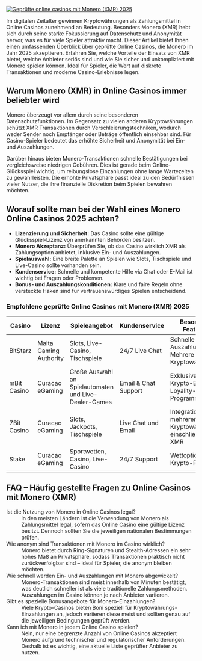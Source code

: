 [![Geprüfte online casinos mit Monero (XMR) 2025](https://123-caf.pages.dev/gitsignup.png)](https://vrmoo.ru/Bt82HjjY)

<p>Im digitalen Zeitalter gewinnen Kryptowährungen als Zahlungsmittel in Online Casinos zunehmend an Bedeutung. Besonders Monero (XMR) hebt sich durch seine starke Fokussierung auf Datenschutz und Anonymität hervor, was es für viele Spieler attraktiv macht. Dieser Artikel bietet Ihnen einen umfassenden Überblick über geprüfte Online Casinos, die Monero im Jahr 2025 akzeptieren. Erfahren Sie, welche Vorteile der Einsatz von XMR bietet, welche Anbieter seriös sind und wie Sie sicher und unkompliziert mit Monero spielen können. Ideal für Spieler, die Wert auf diskrete Transaktionen und moderne Casino-Erlebnisse legen.</p>  <h2>Warum Monero (XMR) in Online Casinos immer beliebter wird</h2> <p>Monero überzeugt vor allem durch seine besonderen Datenschutzfunktionen. Im Gegensatz zu vielen anderen Kryptowährungen schützt XMR Transaktionen durch Verschleierungstechniken, wodurch weder Sender noch Empfänger oder Beträge öffentlich einsehbar sind. Für Casino-Spieler bedeutet das erhöhte Sicherheit und Anonymität bei Ein- und Auszahlungen.</p> <p>Darüber hinaus bieten Monero-Transaktionen schnelle Bestätigungen bei vergleichsweise niedrigen Gebühren. Dies ist gerade beim Online-Glücksspiel wichtig, um reibungslose Einzahlungen ohne lange Wartezeiten zu gewährleisten. Die erhöhte Privatsphäre passt ideal zu den Bedürfnissen vieler Nutzer, die ihre finanzielle Diskretion beim Spielen bewahren möchten.</p>  <h2>Worauf sollte man bei der Wahl eines Monero Online Casinos 2025 achten?</h2> <ul>   <li><strong>Lizenzierung und Sicherheit:</strong> Das Casino sollte eine gültige Glücksspiel-Lizenz von anerkannten Behörden besitzen.</li>   <li><strong>Monero Akzeptanz:</strong> Überprüfen Sie, ob das Casino wirklich XMR als Zahlungsoption anbietet, inklusive Ein- und Auszahlungen.</li>   <li><strong>Spielauswahl:</strong> Eine breite Palette an Spielen wie Slots, Tischspiele und Live-Casino sollte vorhanden sein.</li>   <li><strong>Kundenservice:</strong> Schnelle und kompetente Hilfe via Chat oder E-Mail ist wichtig bei Fragen oder Problemen.</li>   <li><strong>Bonus- und Auszahlungskonditionen:</strong> Klare und faire Regeln ohne versteckte Haken sind für vertrauenswürdiges Spielen entscheidend.</li> </ul>  <h3>Empfohlene geprüfte Online Casinos mit Monero (XMR) 2025</h3> <table>   <thead>     <tr>       <th>Casino</th>       <th>Lizenz</th>       <th>Spieleangebot</th>       <th>Kundenservice</th>       <th>Besondere Features</th>     </tr>   </thead>   <tbody>     <tr>       <td>BitStarz</td>       <td>Malta Gaming Authority</td>       <td>Slots, Live-Casino, Tischspiele</td>       <td>24/7 Live Chat</td>       <td>Schnelle Auszahlungen, Mehrere Kryptowährungen</td>     </tr>     <tr>       <td>mBit Casino</td>       <td>Curacao eGaming</td>       <td>Große Auswahl an Spielautomaten und Live-Dealer-Games</td>       <td>Email & Chat Support</td>       <td>Exklusive Krypto-Boni, Loyality-Programme</td>     </tr>     <tr>       <td>7Bit Casino</td>       <td>Curacao eGaming</td>       <td>Slots, Jackpots, Tischspiele</td>       <td>Live Chat und Email</td>       <td>Integration mit mehreren Kryptowährungen einschließlich XMR</td>     </tr>     <tr>       <td>Stake</td>       <td>Curacao eGaming</td>       <td>Sportwetten, Casino, Live-Casino</td>       <td>24/7 Support</td>       <td>Wettoptionen und Krypto-Fokus</td>     </tr>   </tbody> </table>  <h2>FAQ – Häufig gestellte Fragen zu Online Casinos mit Monero (XMR)</h2> <dl>   <dt>Ist die Nutzung von Monero in Online Casinos legal?</dt>   <dd>In den meisten Ländern ist die Verwendung von Monero als Zahlungsmittel legal, sofern das Online Casino eine gültige Lizenz besitzt. Dennoch sollten Sie die jeweiligen nationalen Bestimmungen prüfen.</dd>      <dt>Wie anonym sind Transaktionen mit Monero im Casino wirklich?</dt>   <dd>Monero bietet durch Ring-Signaturen und Stealth-Adressen ein sehr hohes Maß an Privatsphäre, sodass Transaktionen praktisch nicht zurückverfolgbar sind – ideal für Spieler, die anonym bleiben möchten.</dd>      <dt>Wie schnell werden Ein- und Auszahlungen mit Monero abgewickelt?</dt>   <dd>Monero-Transaktionen sind meist innerhalb von Minuten bestätigt, was deutlich schneller ist als viele traditionelle Zahlungsmethoden. Auszahlungen im Casino können je nach Anbieter variieren.</dd>      <dt>Gibt es spezielle Bonusangebote für Monero-Einzahlungen?</dt>   <dd>Viele Krypto-Casinos bieten Boni speziell für Kryptowährungs-Einzahlungen an, jedoch variieren diese meist und sollten genau auf die jeweiligen Bedingungen geprüft werden.</dd>      <dt>Kann ich mit Monero in jedem Online Casino spielen?</dt>   <dd>Nein, nur eine begrenzte Anzahl von Online Casinos akzeptiert Monero aufgrund technischer und regulatorischer Anforderungen. Deshalb ist es wichtig, eine aktuelle Liste geprüfter Anbieter zu nutzen.</dd> </dl>